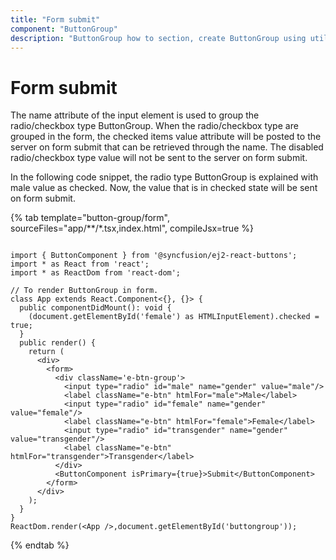 ```yaml
---
title: "Form submit"
component: "ButtonGroup"
description: "ButtonGroup how to section, create ButtonGroup using util function, icons, form submit, show selected state on initial render."
---
```


# Form submit

The name attribute of the input element is used to group the radio/checkbox type ButtonGroup. When the radio/checkbox type are grouped
in the form, the checked items value attribute will be posted to the server on form submit that can be retrieved through the name.
The disabled radio/checkbox type value will not be sent to the server on form submit.

In the following code snippet, the radio type ButtonGroup is explained with male value as checked.
Now, the value that is in checked state will be sent on form submit.

{% tab template="button-group/form", sourceFiles="app/**/*.tsx,index.html", compileJsx=true %}

```tsx

import { ButtonComponent } from '@syncfusion/ej2-react-buttons';
import * as React from 'react';
import * as ReactDom from 'react-dom';

// To render ButtonGroup in form.
class App extends React.Component<{}, {}> {
  public componentDidMount(): void {
    (document.getElementById('female') as HTMLInputElement).checked = true;
  }
  public render() {
    return (
      <div>
        <form>
          <div className='e-btn-group'>
            <input type="radio" id="male" name="gender" value="male"/>
            <label className="e-btn" htmlFor="male">Male</label>
            <input type="radio" id="female" name="gender" value="female"/>
            <label className="e-btn" htmlFor="female">Female</label>
            <input type="radio" id="transgender" name="gender" value="transgender"/>
            <label className="e-btn" htmlFor="transgender">Transgender</label>
          </div>
          <ButtonComponent isPrimary={true}>Submit</ButtonComponent>
        </form>
      </div>
    );
  }
}
ReactDom.render(<App />,document.getElementById('buttongroup'));

```

{% endtab %}